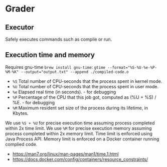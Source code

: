 # Grader

## Executor

Safely executes commands such as compile or run.

## Execution time and memory

Requires gnu-time `brew install gnu-time`: `gtime --format="%S-%U-%e-%P-%M-%K" --output="output.txt" --append ./compiled-code.o`

- `%S` Total number of CPU-seconds that the process spent in kernel mode.
- `%U` Total number of CPU-seconds that the process spent in user mode.
- `%e` Elapsed real time (in seconds). - for debugging
- `%P` Percentage of the CPU that this job got, computed as (%U + %S) / %E. - for debugging
- `%M` Maximum resident set size of the process during its lifetime, in Kbytes.

We use `%S + %U` for precise execution time assuming process completed within 2x time limit. We use `%M` for precise
execution memory assuming process completed within 2x memory limit. Time limit is enforced using Java Process API.
Memory limit is enforced on a Docker container running complied code.

- https://man7.org/linux/man-pages/man1/time.1.html
- https://docs.docker.com/config/containers/resource_constraints/
